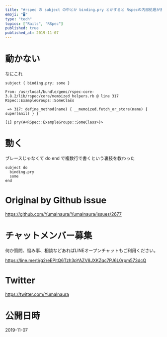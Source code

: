 ```yaml
---
title: "#rspec の subject の中とか binding.pry とかすると Rspecの内部処理が表示されて動かないのだが？ ( #Ra"
emoji: "🖥"
type: "tech"
topics: ["Rails", "RSpec"]
published: true
published_at: 2019-11-07
---
```


# 動かない

なにこれ

```
subject { binding.pry; some }
```

```
From: /usr/local/bundle/gems/rspec-core-3.8.2/lib/rspec/core/memoized_helpers.rb @ line 317 RSpec::ExampleGroups::SomeClass

 => 317: define_method(name) { __memoized.fetch_or_store(name) { super(&nil) } }

[1] pry(#<RSpec::ExampleGroups::SomeClass>)>
```

# 動く

ブレースじゃなくて do end で複数行で書くという裏技を教わった
```
subject do
  binding.pry
  some
end
```


# Original by Github issue

https://github.com/YumaInaura/YumaInaura/issues/2677








<!-- Update From Qiita API -->

# チャットメンバー募集


何か質問、悩み事、相談などあればLINEオープンチャットもご利用ください。

https://line.me/ti/g2/eEPltQ6Tzh3pYAZV8JXKZqc7PJ6L0rpm573dcQ





# Twitter


https://twitter.com/YumaInaura


<!-- Update From Qiita API -->



# 公開日時

2019-11-07
